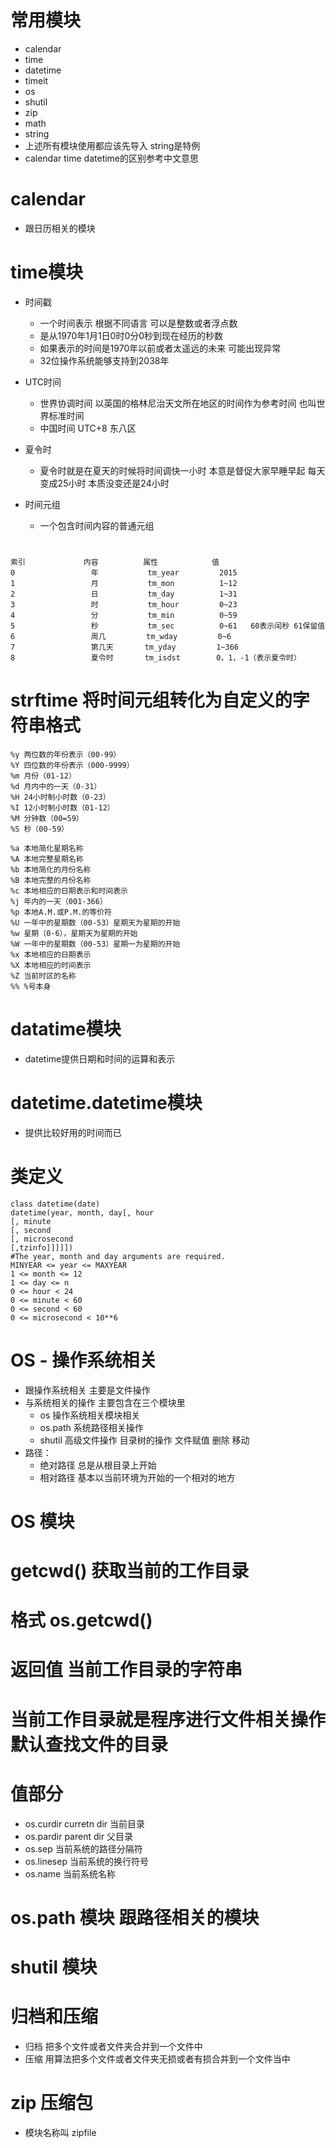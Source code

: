 # 常用模块
- calendar
- time
- datetime
- timeit
- os
- shutil
- zip
- math
- string
- 上述所有模块使用都应该先导入 string是特例
- calendar time datetime的区别参考中文意思

# calendar
- 跟日历相关的模块

# time模块
- 时间戳
    - 一个时间表示 根据不同语言 可以是整数或者浮点数
    - 是从1970年1月1日0时0分0秒到现在经历的秒数
    - 如果表示的时间是1970年以前或者太遥远的未来 可能出现异常
    - 32位操作系统能够支持到2038年
    
- UTC时间
    - 世界协调时间 以英国的格林尼治天文所在地区的时间作为参考时间 也叫世界标准时间
    - 中国时间 UTC+8 东八区
    
- 夏令时
    - 夏令时就是在夏天的时候将时间调快一小时 本意是督促大家早睡早起 每天变成25小时 本质没变还是24小时
    
- 时间元组
    - 一个包含时间内容的普通元组
#    
    索引             内容          属性            值
    0                 年           tm_year         2015
    1                 月           tm_mon          1~12
    2                 日           tm_day          1~31
    3                 时           tm_hour         0~23
    4                 分           tm_min          0~59
    5                 秒           tm_sec          0~61   60表示闰秒 61保留值
    6                 周几         tm_wday         0~6
    7                 第几天       tm_yday         1~366
    8                 夏令时       tm_isdst        0，1，-1（表示夏令时）
     
# strftime 将时间元组转化为自定义的字符串格式                    
    %y 两位数的年份表示（00-99）
    %Y 四位数的年份表示（000-9999）
    %m 月份（01-12）
    %d 月内中的一天（0-31）
    %H 24小时制小时数（0-23）
    %I 12小时制小时数（01-12） 
    %M 分钟数（00=59）
    %S 秒（00-59）
    
    %a 本地简化星期名称
    %A 本地完整星期名称
    %b 本地简化的月份名称
    %B 本地完整的月份名称
    %c 本地相应的日期表示和时间表示
    %j 年内的一天（001-366）
    %p 本地A.M.或P.M.的等价符
    %U 一年中的星期数（00-53）星期天为星期的开始
    %w 星期（0-6），星期天为星期的开始
    %W 一年中的星期数（00-53）星期一为星期的开始
    %x 本地相应的日期表示
    %X 本地相应的时间表示
    %Z 当前时区的名称
    %% %号本身
    
# datatime模块
- datetime提供日期和时间的运算和表示

# datetime.datetime模块
- 提供比较好用的时间而已
# 类定义
    class datetime(date)
    datetime(year, month, day[, hour
    [, minute
    [, second
    [, microsecond
    [,tzinfo]]]]])
    #The year, month and day arguments are required.
    MINYEAR <= year <= MAXYEAR
    1 <= month <= 12
    1 <= day <= n
    0 <= hour < 24
    0 <= minute < 60
    0 <= second < 60
    0 <= microsecond < 10**6 
    
# OS - 操作系统相关
- 跟操作系统相关 主要是文件操作
- 与系统相关的操作 主要包含在三个模块里
    - os 操作系统相关模块相关
    - os.path 系统路径相关操作
    - shutil  高级文件操作 目录树的操作 文件赋值 删除 移动
- 路径：
    - 绝对路径 总是从根目录上开始
    - 相对路径 基本以当前环境为开始的一个相对的地方
    
# OS 模块
# getcwd()  获取当前的工作目录
# 格式  os.getcwd()
# 返回值 当前工作目录的字符串
# 当前工作目录就是程序进行文件相关操作 默认查找文件的目录
             
# 值部分
- os.curdir  curretn dir 当前目录
- os.pardir  parent dir 父目录
- os.sep   当前系统的路径分隔符
- os.linesep 当前系统的换行符号
- os.name 当前系统名称 

# os.path 模块 跟路径相关的模块

# shutil 模块          

# 归档和压缩
- 归档 把多个文件或者文件夹合并到一个文件中
- 压缩 用算法把多个文件或者文件夹无损或者有损合并到一个文件当中

# zip 压缩包
- 模块名称叫  zipfile
  